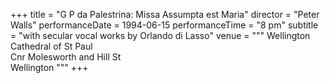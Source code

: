 +++
title = "G P da Palestrina: Missa Assumpta est Maria"
director = "Peter Walls"
performanceDate = 1994-06-15
performanceTime = "8 pm"
subtitle = "with secular vocal works by Orlando di Lasso"
venue = """
Wellington Cathedral of St Paul  
Cnr Molesworth and Hill St  
Wellington
"""
+++


